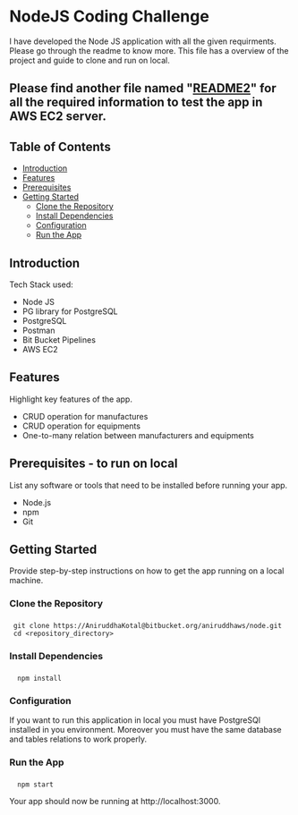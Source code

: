 # NodeJS Coding Challenge

I have developed the Node JS application with all the given requirments. Please go through the readme to know more.
This file has a overview of the project and guide to clone and run on local.

## Please find another file named "[README2](https://github.com/Aniruddha-kotal/NodeJS---Project/blob/development/README2.md)" for all the required information to test the app in AWS EC2 server. 


## Table of Contents

- [Introduction](#introduction)
- [Features](#features)
- [Prerequisites](#prerequisites)
- [Getting Started](#getting-started)
  - [Clone the Repository](#clone-the-repository)
  - [Install Dependencies](#install-dependencies)
  - [Configuration](#configuration)
  - [Run the App](#run-the-app)
<a name="introduction"></a>

## Introduction 

Tech Stack used:

- Node JS
- PG library for PostgreSQL
- PostgreSQL
- Postman
- Bit Bucket Pipelines
- AWS EC2

## Features <a name="features"></a>

Highlight key features of the app.

- CRUD operation for manufactures
- CRUD operation for equipments
- One-to-many relation between manufacturers and equipments

## Prerequisites <a name="prerequisites"></a> - to run on local

List any software or tools that need to be installed before running your app.

- Node.js 
- npm
- Git

## Getting Started <a name="getting-started"></a>

Provide step-by-step instructions on how to get the app running on a local machine.

### Clone the Repository<a name="clone-the-repository"></a>
###


```
 git clone https://AniruddhaKotal@bitbucket.org/aniruddhaws/node.git
 cd <repository_directory>
```

### Install Dependencies <a name="install-dependencies"></a>
###
```
  npm install
```

### Configuration <a name="configuration"></a>

If you want to run this application in local you must have PostgreSQl installed in you environment.
Moreover you must have the same database and tables relations to work properly.

### Run the App <a name="run-the-app"></a>
###
```
  npm start
```

Your app should now be running at http://localhost:3000.
